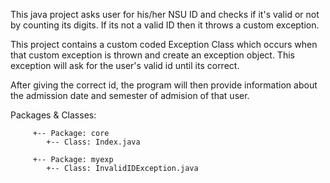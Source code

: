 This java project asks user for his/her NSU ID and checks if it's valid or not by counting its digits. If its not a valid ID then it throws a custom exception.

This project contains a custom coded Exception Class which occurs when that custom exception is thrown and create an exception object. This exception will ask for the user's valid id until its correct.

After giving the correct id, the program will then provide information about the admission date and semester of admision of that user.

Packages & Classes:
        
         +-- Package: core
            +-- Class: Index.java
            
         +-- Package: myexp
            +-- Class: InvalidIDException.java
